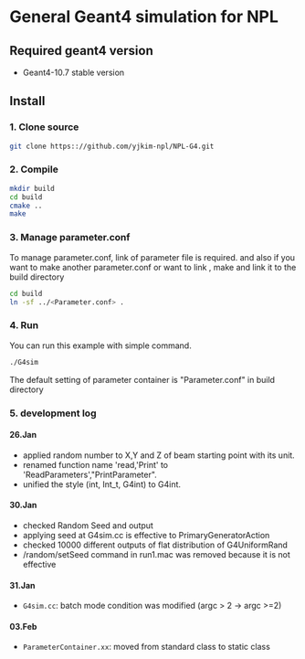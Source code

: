 # General Geant4 simulation for NPL

## Required geant4 version
 - Geant4-10.7 stable version

## Install

### 1. Clone source
```bash
git clone https:://github.com/yjkim-npl/NPL-G4.git
```

### 2. Compile
```bash
mkdir build
cd build
cmake ..
make
```
### 3. Manage parameter.conf
To manage parameter.conf, link of parameter file is required.
and also if you want to make another parameter.conf or want to link , make and link it to the build directory

```bash
cd build
ln -sf ../<Parameter.conf> .
```

### 4. Run
You can run this example with simple command.
```bash
./G4sim
```
The default setting of parameter container is "Parameter.conf" in build directory

### 5. development log

#### 26.Jan 
 - applied random number to X,Y and Z of beam starting point with its unit.
 - renamed function name 'read,'Print' to 'ReadParameters',"PrintParameter".
 - unified the style (int, Int_t, G4int) to G4int.

#### 30.Jan
 - checked Random Seed and output
 - applying seed at G4sim.cc is effective to PrimaryGeneratorAction
 - checked 10000 different outputs of flat distribution of G4UniformRand 
 - /random/setSeed command in run1.mac was removed because it is not effective

#### 31.Jan
 - `G4sim.cc`: batch mode condition was modified (argc > 2 -> argc >=2)

#### 03.Feb
 - `ParameterContainer.xx`: moved from standard class to static class
